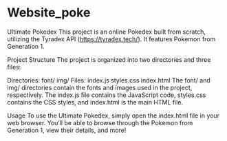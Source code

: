 # Website_poke

Ultimate Pokedex
This project is an online Pokedex built from scratch, utilizing the Tyradex API (https://tyradex.tech/). It features Pokemon from Generation 1.

Project Structure
The project is organized into two directories and three files:

Directories:
font/
img/
Files:
index.js
styles.css
index.html
The font/ and img/ directories contain the fonts and images used in the project, respectively. The index.js file contains the JavaScript code, styles.css contains the CSS styles, and index.html is the main HTML file.

Usage
To use the Ultimate Pokedex, simply open the index.html file in your web browser. You’ll be able to browse through the Pokemon from Generation 1, view their details, and more!
